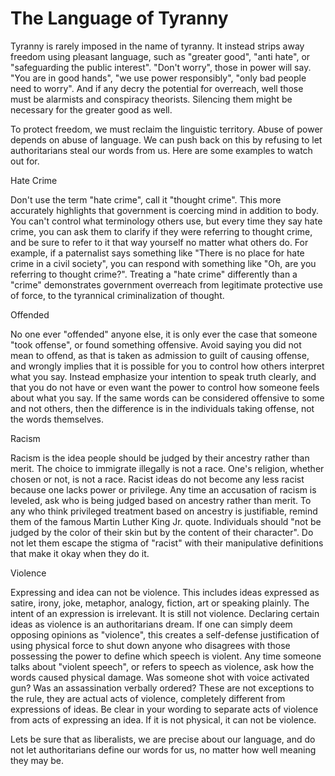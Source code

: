 # The Language of Tyranny
Tyranny is rarely imposed in the name of tyranny.  It instead strips away freedom using pleasant language, such as "greater good", "anti hate", or "safeguarding the public interest".  "Don't worry", those in power will say. "You are in good hands", "we use power responsibly", "only bad people need to worry". And if any decry the potential for overreach, well those must be alarmists and conspiracy theorists.  Silencing them might be necessary for the greater good as well.

To protect freedom, we must reclaim the linguistic territory.  Abuse of power depends on abuse of language. We can push back on this by refusing to let authoritarians steal our words from us.  Here are some examples to watch out for.

Hate Crime

Don't use the term "hate crime", call it "thought crime".  This more accurately highlights that government is coercing mind in addition to body.  You can't control what terminology others use, but every time they say hate crime, you can ask them to clarify if they were referring to thought crime, and be sure to refer to it that way yourself no matter what others do.  For example, if a paternalist says something like "There is no place for hate crime in a civil society", you can respond with something like "Oh, are you referring to thought crime?". Treating a "hate crime" differently than a "crime" demonstrates government overreach from legitimate protective use of force, to the tyrannical criminalization of thought.

Offended

No one ever "offended" anyone else, it is only ever the case that someone "took offense", or found something offensive.  Avoid saying you did not mean to offend, as that is taken as admission to guilt of causing offense, and wrongly implies that it is possible for you to control how others interpret what you say.  Instead emphasize your intention to speak truth clearly, and that you do not have or even want the power to control how someone feels about what you say. If the same words can be considered offensive to some and not others, then the difference is in the individuals taking offense, not the words themselves.  

Racism

Racism is the idea people should be judged by their ancestry rather than merit.  The choice to immigrate illegally is not a race.  One's religion, whether chosen or not, is not a race.  Racist ideas do not become any less racist because one lacks power or privilege.  Any time an accusation of racism is leveled, ask who is being judged based on ancestry rather than merit.  To any who think privileged treatment based on ancestry is justifiable, remind them of the famous Martin Luther King Jr. quote.  Individuals should "not be judged by the color of their skin but by the content of their character". Do not let them escape the stigma of "racist" with their manipulative definitions that make it okay when they do it.

Violence

Expressing and idea can not be violence.  This includes ideas expressed as satire, irony, joke, metaphor, analogy, fiction, art or speaking plainly.  The intent of an expression is irrelevant. It is still not violence. Declaring certain ideas as violence is an authoritarians dream.  If one can simply deem opposing opinions as "violence", this creates a self-defense justification of using physical force to shut down anyone who disagrees with those possessing the power to define which speech is violent.  Any time someone talks about "violent speech", or refers to speech as violence, ask how the words caused physical damage. Was someone shot with voice activated gun? Was an assassination verbally ordered? These are not exceptions to the rule, they are actual acts of violence, completely different from expressions of ideas.  Be clear in your wording to separate acts of violence from acts of expressing an idea. If it is not physical, it can not be violence.

 

Lets be sure that as liberalists, we are precise about our language, and do not let authoritarians define our words for us, no matter how well meaning they may be.
